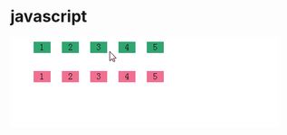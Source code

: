 # javascript
![image](http://github.com/stillsilly/javascript/blob/master/images/click.gif?raw=true)
